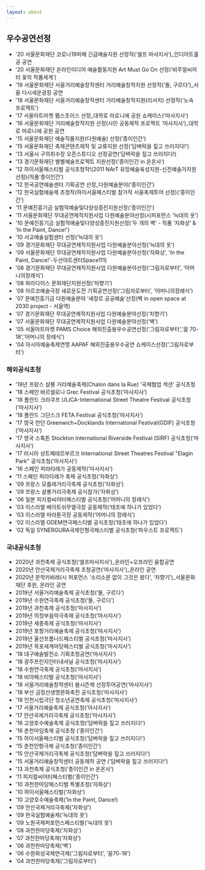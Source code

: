 ```yaml
---
layout: about
---
```


## 우수공연선정
- '20 서울문화재단 코로나19피해 긴급예술지원 선정작(’셀프 마사지사‘)_인디아트홀 공 공연 
- '20 서울문화재단 온라인미디어 예술활동지원 Art Must Go On 선정(’비주얼씨어터 꽃의 작품세계‘) 
- '19 서울문화재단 서울거리예술창작센터 거리예술창작지원 선정작(’돌, 구르다‘)_서울 다시세운광장 공연 
- '18 서울문화재단 서울거리예술창작센터 거리예술창작지원(리서치) 선정작(’노숙 프로젝트‘) 
- '17 서울아트마켓 팸스초이스 선정_대학로 마로니에 공원 쇼케이스(‘마사지사’) 
- '16 서울문화재단 거리예술창작지원 선정(시민 공동제작 프로젝트 ’마사지사‘)_대학로 마로니에 공원 공연
- '15 서울문화재단 예술작품지원(다원예술) 선정(’종이인간‘)
- '15 서울문화재단 축제콘텐츠제작 및 교류지원 선정(‘담벼락을 짚고 쓰러지다!’)
- '13 서울시 구의취수장 오픈스튜디오 선정공연(‘담벼락을 짚고 쓰러지다!)
- '13 경기문화재단 별별예술프로젝트 지원선정(’종이인간 in 온온사‘)
- '12 하이서울페스티벌 공식초청작!(2011 NArT 유망예술육성지원-신진예술가지원 선정)(작품‘종이인간’)
- '12 한국공연예술센터 기획공연 선정_다원예술분야(‘종이인간’)
- '12 한국실험예술제 초청작(하이서울페스티벌 참가작 서울축제투어 선정)(‘종이인간’)
- '11 문예진흥기금 실험적예술및다양성증진지원선정(‘종이인간’)
- '11 서울문화재단 무대공연제작지원사업 다원예술분야선정(시퍼포먼스 ‘늑대의 옷’)
- '10 문예진흥기금 실험적예술및다양성증진지원선정(‘두 개의 벽’ - 작품 ‘자화상’ & ‘In the Paint, Dance!')
- '10 서교예술실험센터 선정(‘늑대의 옷’)
- '09 경기문화재단 무대공연제작지원사업 다원예술분야선정(‘늑대의 옷’)
- '09 서울문화재단 무대공연제작지원사업 다원예술분야선정(‘자화상’, 'In the Paint, Dance!'-두산아트센터Space111)
- '08 경기문화재단 무대공연제작지원사업 다원예술분야선정(‘그림자로부터’, ‘어머니의장례식’)
- '08 파라다이스 문화재단지원선정(‘차향기’)
- '08 아르코예술극장 새로운도전 기획공연선정(‘그림자로부터’, ‘어머니의장례식’)
- '07 문예진흥기금 다원예술분야 ‘새장르 공공예술’선정(벽 in open space at 2030 project - 서울역)
- '07 경기문화재단 무대공연제작지원사업 다원예술분야선정(‘차향기’)
- '07 서울문화재단 무대공연제작지원사업 다원예술분야선정(‘벽’)
- '05 서울아트마켓 PAMS Choice 해외진출용우수공연선정('그림자로부터','꿈 70-18','어머니의 장례식')
- '04 아시아예술축제연맹 AAPAF 해외진출용우수공연 쇼케이스선정('그림자로부터')

### 해외공식초청
- '19년 프랑스 샬롱 거리예술축제(Chalon dans la Rue) ‘국제협업 섹션’ 공식초청 
- '18 스페인 바르셀로나 Grec Festival 공식초청(’마사지사‘) 
- '18 폴란드 크라쿠프 ULICA-International Street Theatre Festival 공식초청(’마사지사‘) 
- '18 폴란드 그단스크 FETA Festival 공식초청(’마사지사‘) 
- '17 영국 런던 Greenwich+Docklands International Festival(GDIF) 공식초청(’마사지사‘) 
- '17 영국 스톡튼 Stockton International Riverside Festival (SIRF) 공식초청(’마사지사‘) 
- '17 러시아 상트페테르부르크 International Street Theatres Festival "Elagin Park" 공식초청(’마사지사‘) 
- '16 스페인 피라타레가 공동제작(’마사지사‘)
- '11 스페인 피라타레가 축제 공식초청(‘자화상’)
- '09 프랑스 모를레거리극축제 공식초청(‘자화상’)
- '09 프랑스 샬롱거리극축제 공식참가(‘자화상’)
- '06 일본 피지컬씨어터페스티벌 공식초청(‘어머니의 장례식’)
- '03 이스라엘 베이트쉬무엘극장 공동제작(‘태초에 하나가 있었다’)
- '03 이스라엘 마라톤극장 공동제작(‘어머니의 장례식’)
- '02 이스라엘 ODEM연극페스티벌 공식초청(‘태초에 하나가 있었다’)
- '02 독일 SYNERGURA국제인형극페스티벌 공식초청(‘파우스트 프로젝트’)

### 국내공식초청
- 2020년 과천축제 공식초청(‘셀프마사지사’)_온라인+오프라인 융합공연 
- 2020년 안산국제거리극축제 초청공연(‘마사지사’)_온라인 공연 
- 2020년 문학카바레(시 퍼포먼스 ‘소리소문 없이 그것은 왔다’, ‘차향기’)_서울문화재단 후원, 온라인 공연 
- 2019년 서울거리예술축제 공식초청(‘돌, 구르다’) 
- 2019년 수원연극축제 공식초청(‘돌, 구르다’) 
- 2019년 과천축제 공식초청(‘마사지사’)
- 2019년 의정부음악극축제 공식초청(‘마사지사’) 
- 2019년 세종축제 공식초청(‘마사지사’) 
- 2019년 포항거리예술축제 공식초청(‘마사지사’) 
- 2019년 울산프롬나드페스티벌 공식초청(‘마사지사’) 
- 2019년 목포세계마당페스티벌 공식초청(‘마사지사’) 
- '18 대구예술발전소 기획초청공연(’마사지사‘) 
- '18 광주프린지인터내셔널 공식초청(’마사지사‘) 
- '18 수원연극축제 공식초청(’마사지사‘) 
- '18 비아페스티벌 공식초청(‘마사지사’) 
- '18 서울거리예술창작센터 봄시즌제 선정투어공연(’마사지사‘) 
- '18 부산 금정산생명문화축전 공식초청(’마사지사‘) 
- '18 인천시립극단 청소년공연축제 공식초청(‘마사지사’) 
- '17 서울거리예술축제 공식초청(’마사지사‘) 
- '17 안산국제거리극축제 공식초청(’마사지사‘) 
- '16 고양호수예술축제 공식초청(’담벼락을 짚고 쓰러지다!‘) 
- '16 춘천마임축제 공식초청 (’종이인간‘)  
- '15 하이서울페스티벌 공식초청(’담벼락을 짚고 쓰러지다!‘)
- '15 춘천인형극제 공식초청(‘종이인간’)
- '15 안산국제거리극축제 공식초청(’담벼락을 짚고 쓰러지다!‘)
- '15 서울거리예술창작센터 공동제작 공연 (’담벼락을 짚고 쓰러지다!‘)
- '13 과천축제 공식초청(’종이인간 in 온온사‘)
- '11 피지컬씨어터페스티벌(‘종이인간’)
- '10 과천한마당페스티벌 특별초청(‘자화상’)
- '10 하이서울페스티벌(‘자화상’)
- '10 고양호수예술축제(‘In the Paint, Dance!)
- '09 안산국제거리극축제(‘자화상’)
- '09 한국실험예술제(‘늑대의 옷’)
- '09 노원국제퍼포먼스페스티벌(‘늑대의 옷’)
- '08 과천한마당축제(‘자화상’)
- '07 과천한마당축제(‘자화상’)
- '06 과천한마당축제(‘벽’)
- '06 수원화성국제연극제(‘그림자로부터’, ‘꿈70-18’)
- '04 과천한마당축제(‘그림자로부터’)
